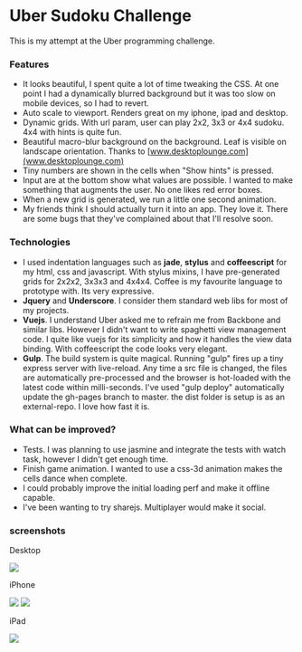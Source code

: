 # Uber Sudoku Challenge

This is my attempt at the Uber programming challenge. 

### Features
 * It looks beautiful, I spent quite a lot of time tweaking the CSS. At one point I had a dynamically blurred background but it was too slow on mobile devices, so I had to revert.
 * Auto scale to viewport. Renders great on my iphone, ipad and desktop. 
 * Dynamic grids. With url param, user can play 2x2, 3x3 or 4x4 sudoku. 4x4 with hints is quite fun.
 * Beautiful macro-blur background on the background. Leaf is visible on landscape orientation. Thanks to [www.desktoplounge.com](www.desktoplounge.com)
 * Tiny numbers are shown in the cells when "Show hints" is pressed.
 * Input are at the bottom show what values are possible. I wanted to make something that augments the user. No one likes red error boxes. 
 * When a new grid is generated, we run a little one second animation.
 * My friends think I should actually turn it into an app. They love it. There are some bugs that they've complained about that I'll resolve soon.

### Technologies
 * I used indentation languages such as **jade**, **stylus** and **coffeescript** for my html, css and javascript. With stylus mixins, I have pre-generated grids for 2x2x2, 3x3x3 and 4x4x4. Coffee is my favourite language to prototype with. Its very expressive.
 * **Jquery** and **Underscore**. I consider them standard web libs for most of my projects. 
 * **Vuejs**. I understand Uber asked me to refrain me from Backbone and similar libs. However I didn't want to write spaghetti view management code. I quite like vuejs for its simplicity and how it handles the view data binding. With coffeescript the code looks very elegant.
 * **Gulp**. The build system is quite magical. Running "gulp" fires up a tiny express server with live-reload. Any time a src file is changed, the files are automatically pre-processed and the browser is hot-loaded with the latest code within milli-seconds. I've used "gulp deploy" automatically update the gh-pages branch to master. the dist folder is setup is as an external-repo. I love how fast it is.

### What can be improved?
 * Tests. I was planning to use jasmine and integrate the tests with watch task, however I didn't get enough time.
 * Finish game animation. I wanted to use a css-3d animation makes the cells dance when complete. 
 * I could probably improve the initial loading perf and make it offline capable.
 * I've been wanting to try sharejs. Multiplayer would make it social.

### screenshots

Desktop

![](assets/screenshots/desktop.jpg?raw=true)

iPhone

![](assets/screenshots/iphone.jpg?raw=true)
![](assets/screenshots/iphone_app.jpg?raw=true)

iPad

![](assets/screenshots/ipad.jpg?raw=true)